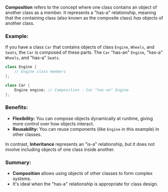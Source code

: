 **Composition** refers to the concept where one class contains an object of another class as a member. It represents a "has-a" relationship, meaning that the containing class (also known as the composite class) *has* objects of another class.

### Example:
If you have a class `Car` that contains objects of class `Engine`, `Wheels`, and `Seats`, the `Car` is composed of these parts. The `Car` "has-an" `Engine`, "has-a" `Wheels`, and "has-a" `Seats`.

```cpp
class Engine {
    // Engine class members
};

class Car {
    Engine engine; // Composition - Car "has-an" Engine
};
```

### Benefits:
- **Flexibility:** You can compose objects dynamically at runtime, giving more control over how objects interact.
- **Reusability:** You can reuse components (like `Engine` in this example) in other classes.

In contrast, **Inheritance** represents an "is-a" relationship, but it does not involve including objects of one class inside another.

### Summary:
- **Composition** allows using objects of other classes to form complex systems.
- It's ideal when the "has-a" relationship is appropriate for class design.
